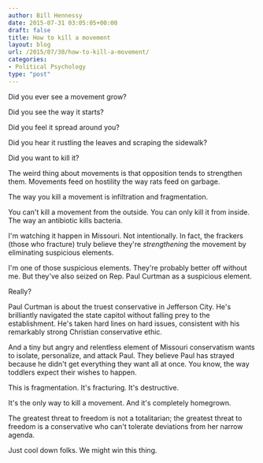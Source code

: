 ```yaml
---
author: Bill Hennessy
date: 2015-07-31 03:05:05+00:00
draft: false
title: How to kill a movement
layout: blog
url: /2015/07/30/how-to-kill-a-movement/
categories:
- Political Psychology
type: "post"
---
```


Did you ever see a movement grow?

Did you see the way it starts?

Did you feel it spread around you?

Did you hear it rustling the leaves and scraping the sidewalk?

Did you want to kill it?

The weird thing about movements is that opposition tends to strengthen them. Movements feed on hostility the way rats feed on garbage.

The way you kill a movement is infiltration and fragmentation.

You can't kill a movement from the outside. You can only kill it from inside. The way an antibiotic kills bacteria.

I'm watching it happen in Missouri. Not intentionally. In fact, the frackers (those who fracture) truly believe they're _strengthening_ the movement by eliminating suspicious elements.

I'm one of those suspicious elements. They're probably better off without me. But they've also seized on Rep. Paul Curtman as a suspicious element.

Really?

Paul Curtman is about the truest conservative in Jefferson City. He's brilliantly navigated the state capitol without falling prey to the establishment. He's taken hard lines on hard issues, consistent with his remarkably strong Christian conservative ethic.

And a tiny but angry and relentless element of Missouri conservatism wants to isolate, personalize, and attack Paul. They believe Paul has strayed because he didn't get everything they want all at once. You know, the way toddlers expect their wishes to happen.

This is fragmentation. It's fracturing. It's destructive.

It's the only way to kill a movement. And it's completely homegrown.

The greatest threat to freedom is not a totalitarian; the greatest threat to freedom is a conservative who can't tolerate deviations from her narrow agenda.

Just cool down folks. We might win this thing.
